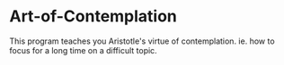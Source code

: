 # Art-of-Contemplation
This program teaches you Aristotle's virtue of contemplation. ie. how to focus for a long time on a difficult topic.
